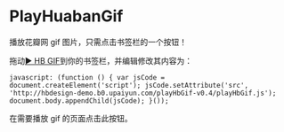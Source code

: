 # PlayHuabanGif

播放花瓣网 gif 图片，只需点击书签栏的一个按钮！

拖动[▶ HB GIF](http://#)到你的书签栏，并编辑修改其内容为：

`javascript: (function () { var jsCode = document.createElement('script'); jsCode.setAttribute('src', 'http://hbdesign-demo.b0.upaiyun.com/playHbGif-v0.4/playHbGif.js'); document.body.appendChild(jsCode); }());`

在需要播放 gif 的页面点击此按钮。
